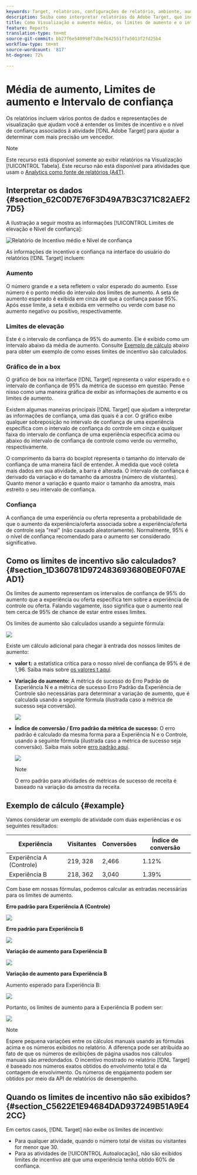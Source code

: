 ```yaml
---
keywords: Target, relatórios, configurações de relatório, ambiente, aumento, limite de incentivo, variação, confiança, controle
description: Saiba como interpretar relatórios do Adobe Target, que incluem pontos de dados e representações de visualização para ajudá-lo a entender os limites de incentivo e o nível de confiança de suas atividades.
title: Como Visualização o aumento médio, os limites de aumento e o intervalo de confiança?
feature: Reports
translation-type: tm+mt
source-git-commit: bb27f6e540998f7dbe7642551f7a5013f2fd25b4
workflow-type: tm+mt
source-wordcount: '817'
ht-degree: 72%

---
```



# Média de aumento, Limites de aumento e Intervalo de confiança

Os relatórios incluem vários pontos de dados e representações de visualização que ajudam você a entender os limites de incentivo e o nível de confiança associados à atividade [!DNL Adobe Target] para ajudar a determinar com mais precisão um vencedor.

>[!NOTE]
>
>Este recurso está disponível somente ao exibir relatórios na Visualização [!UICONTROL Tabela]. Este recurso não está disponível para atividades que usam o [Analytics como fonte de relatórios (A4T)](/help/c-integrating-target-with-mac/a4t/a4t.md#concept_7540C8C04259434AB6EE33B09F47A1DE).

## Interpretar os dados {#section_62C0D7E76F3D49A7B3C371C82AEF27D5}

A ilustração a seguir mostra as informações [!UICONTROL Limites de elevação e Nível de confiança]:

![Relatório de Incentivo médio e Nível de confiança](/help/c-reports/c-report-settings/assets/lift-screenshot-new.png)

As informações de incentivo e confiança na interface do usuário do relatórios [!DNL Target] incluem:

### Aumento

O número grande e a seta refletem o valor esperado do aumento. Esse número é o ponto médio do intervalo dos limites de aumento. A seta de aumento esperado é exibida em cinza até que a confiança passe 95%. Após esse limite, a seta é exibida em vermelho ou verde com base no aumento negativo ou positivo, respectivamente.

### Limites de elevação

Este é o intervalo de confiança de 95% do aumento. Ele é exibido como um intervalo abaixo da média de aumento. Consulte [Exemplo de cálculo](#example) abaixo para obter um exemplo de como esses limites de incentivo são calculados.

### Gráfico de in a box

O gráfico de box na interface [!DNL Target] representa o valor esperado e o intervalo de confiança de 95% da métrica de sucesso em questão. Pense nisso como uma maneira gráfica de exibir as informações de aumento e os limites de aumento.

Existem algumas maneiras principais [!DNL Target] que ajudam a interpretar as informações de confiança, uma das quais é a cor. O gráfico exibe qualquer sobreposição no intervalo de confiança de uma experiência específica com o intervalo de confiança do controle em cinza e qualquer faixa do intervalo de confiança de uma experiência específica acima ou abaixo do intervalo de confiança de controle como verde ou vermelho, respectivamente.

O comprimento da barra do boxplot representa o tamanho do intervalo de confiança de uma maneira fácil de entender. À medida que você coleta mais dados em sua atividade, a barra é alterada. O intervalo de confiança é derivado da variação e do tamanho da amostra (número de visitantes). Quanto menor a variação e quanto maior o tamanho da amostra, mais estreito o seu intervalo de confiança.

### Confiança

A confiança de uma experiência ou oferta representa a probabilidade de que o aumento da experiência/oferta associada sobre a experiência/oferta de controle seja &quot;real&quot; (não causado aleatoriamente). Normalmente, 95% é o nível de confiança recomendado para o aumento ser considerado significativo.

## Como os limites de incentivo são calculados? {#section_1D360781D972483693680BE0F07AEAD1}

Os limites de aumento representam os intervalos de confiança de 95% do aumento que a experiência ou oferta específica tem sobre a experiência de controle ou oferta. Falando vagamente, isso significa que o aumento real tem cerca de 95% de chance de estar entre esses limites.

Os limites de aumento são calculados usando a seguinte fórmula:

![](assets/lift_diagram.png)

Existe um cálculo adicional para chegar à entrada dos nossos limites de aumento:

* **valor t:** a estatística crítica para o nosso nível de confiança de 95% é de 1,96. Saiba mais sobre [os valores t aqui](https://en.wikipedia.org/wiki/T-statistic).
* **Variação do aumento:** A métrica de sucesso do Erro Padrão de Experiência N e a métrica de sucesso Erro Padrão da Experiência de Controle são necessárias para determinar a variação de aumento, que é calculada usando a seguinte fórmula (ilustrada caso a métrica de sucesso seja conversão).

   ![](assets/lift_variance.png)

* **Índice de conversão / Erro padrão da métrica de sucesso:** O erro padrão é calculado da mesma forma para a Experiência N e o Controle, usando a seguinte fórmula (ilustrada caso a métrica de sucesso seja conversão). Saiba mais sobre [erro padrão aqui](https://en.wikipedia.org/wiki/Standard_error).

   ![](assets/standard_error.png)

   >[!NOTE]
   >
   >O erro padrão para atividades de métricas de sucesso de receita é baseado na variação da amostra da receita.

## Exemplo de cálculo {#example}

Vamos considerar um exemplo de atividade com duas experiências e os seguintes resultados:

| Experiência | Visitantes | Conversões | Índice de conversão |
|--- |--- |--- |--- |
| Experiência A (Controle) | 219, 328 | 2,466 | 1.12% |
| Experiência B | 218, 362 | 3,040 | 1.39% |

Com base em nossas fórmulas, podemos calcular as entradas necessárias para os limites de aumento.

**Erro padrão para Experiência A (Controle)**

![](assets/standard_error_A.png)

**Erro padrão para Experiência B**

![](assets/standard_error_B.png)

**Variação de aumento para Experiência B**

![](assets/lift_variance_B.png)

**Variação de aumento para Experiência B**

Aumento esperado para Experiência B:

![](assets/lift_bounds_B.png)

Portanto, os limites de aumento para a Experiência B podem ser:

![](assets/lift_bounds_B2.png)

>[!NOTE]
>
>Espere pequena variações entre os cálculos manuais usando as fórmulas acima e os números exibidos no relatório. A diferença pode ser atribuída ao fato de que os números de exibições de página usados nos cálculos manuais são arredondados. O incentivo mostrado no relatório [!DNL Target] é baseado nos números exatos obtidos do envolvimento total e da contagem de envolvimento. Os números de engajamento podem ser obtidos por meio da API de relatórios de desempenho.

## Quando os limites de incentivo não são exibidos? {#section_C5622E1E94684DAD937249B51A9E42CC}

Em certos casos, [!DNL Target] não exibe os limites de incentivo:

* Para qualquer atividade, quando o número total de visitas ou visitantes for menor que 30.
* Para as atividades de [!UICONTROL Autoalocação], não são exibidos limites de incentivo até que uma experiência tenha obtido 60% de confiança.
